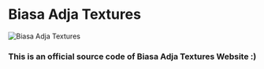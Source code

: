 # Biasa Adja Textures
![Biasa Adja Textures](https://biasaadjatextures.cf/images/biasaaja_pfp.png "Biasa Adja Textures")

### This is an official source code of Biasa Adja Textures Website :)
